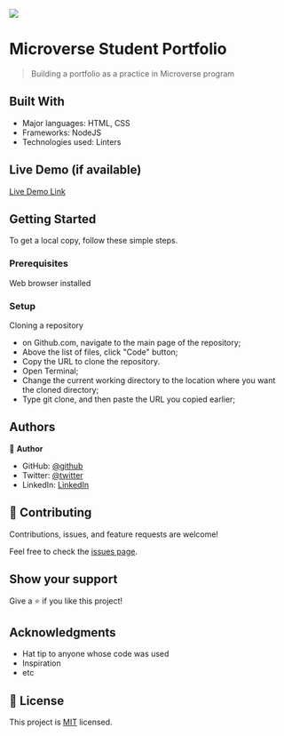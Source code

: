 ![](https://img.shields.io/badge/Microverse-blueviolet)

# Microverse Student Portfolio 

> Building a portfolio as a practice in Microverse program


## Built With

- Major languages: HTML, CSS
- Frameworks: NodeJS    
- Technologies used: Linters

## Live Demo (if available)

[Live Demo Link](https://livedemo.com)


## Getting Started
To get a local copy, follow these simple steps.



### Prerequisites
Web browser installed

### Setup
Cloning a repository
* on Github.com, navigate to the main page of the repository;
* Above the list of files, click "Code" button; 
* Copy the URL to clone the repository.
* Open Terminal;
* Change the current working directory to the location where you want the cloned directory; 
* Type git clone, and then paste the URL you copied earlier; 

## Authors

👤 **Author**

- GitHub: [@github](https://github.com/zied2112)
- Twitter: [@twitter](https://twitter.com/AmorZied1996)
- LinkedIn: [LinkedIn](https://www.linkedin.com/in/zied-ben-amor-924908149/)


## 🤝 Contributing

Contributions, issues, and feature requests are welcome!

Feel free to check the [issues page](../../issues/).

## Show your support

Give a ⭐️ if you like this project!

## Acknowledgments

- Hat tip to anyone whose code was used
- Inspiration
- etc

## 📝 License

This project is [MIT](./LICENSE) licensed.

